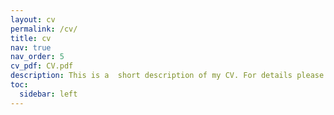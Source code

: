 ```yaml
---
layout: cv
permalink: /cv/
title: cv
nav: true
nav_order: 5
cv_pdf: CV.pdf
description: This is a  short description of my CV. For details please see the pdf.
toc:
  sidebar: left
---
```



